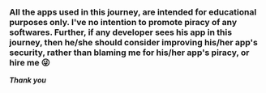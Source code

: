 ### All the apps used in this journey, are intended for educational purposes only. I've no intention to promote piracy of any softwares. Further, if any developer sees his app in this journey, then he/she should consider improving his/her app's security, rather than blaming me for his/her app's piracy, or hire me 😜 ###

_**Thank you**_
